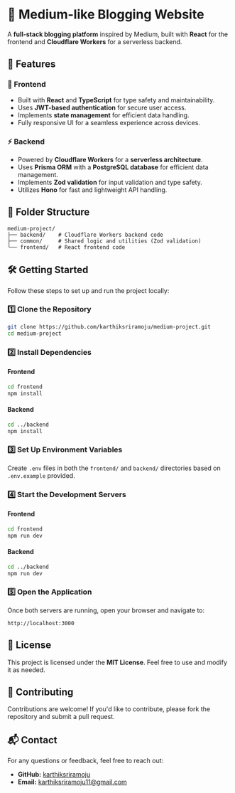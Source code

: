 # 📝 Medium-like Blogging Website

A **full-stack blogging platform** inspired by Medium, built with **React** for the frontend and **Cloudflare Workers** for a serverless backend.

## 📌 Features

### 🚀 Frontend
- Built with **React** and **TypeScript** for type safety and maintainability.
- Uses **JWT-based authentication** for secure user access.
- Implements **state management** for efficient data handling.
- Fully responsive UI for a seamless experience across devices.

### ⚡ Backend
- Powered by **Cloudflare Workers** for a **serverless architecture**.
- Uses **Prisma ORM** with a **PostgreSQL database** for efficient data management.
- Implements **Zod validation** for input validation and type safety.
- Utilizes **Hono** for fast and lightweight API handling.

## 📂 Folder Structure

```
medium-project/
├── backend/    # Cloudflare Workers backend code
├── common/     # Shared logic and utilities (Zod validation)
└── frontend/   # React frontend code
```

## 🛠️ Getting Started

Follow these steps to set up and run the project locally:

### 1️⃣ Clone the Repository
```bash
git clone https://github.com/karthiksriramoju/medium-project.git
cd medium-project
```

### 2️⃣ Install Dependencies
#### Frontend
```bash
cd frontend
npm install
```
#### Backend
```bash
cd ../backend
npm install
```

### 3️⃣ Set Up Environment Variables
Create `.env` files in both the `frontend/` and `backend/` directories based on `.env.example` provided.

### 4️⃣ Start the Development Servers
#### Frontend
```bash
cd frontend
npm run dev
```
#### Backend
```bash
cd ../backend
npm run dev
```

### 5️⃣ Open the Application
Once both servers are running, open your browser and navigate to:
```
http://localhost:3000
```

## 📜 License
This project is licensed under the **MIT License**. Feel free to use and modify it as needed.

## 🤝 Contributing
Contributions are welcome! If you'd like to contribute, please fork the repository and submit a pull request.

## 📬 Contact
For any questions or feedback, feel free to reach out:
- **GitHub:** [karthiksriramoju](https://github.com/karthiksriramoju)
- **Email:** karthiksriramoju11@gmail.com
